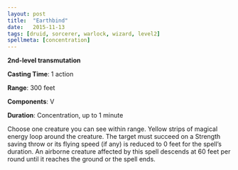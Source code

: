 ```yaml
---
layout: post
title:  "Earthbind"
date:   2015-11-13
tags: [druid, sorcerer, warlock, wizard, level2]
spellmeta: [concentration]
---
```


**2nd-level transmutation**

**Casting Time**: 1 action

**Range**: 300 feet

**Components**: V

**Duration**: Concentration, up to 1 minute

Choose one creature you can see within range. Yellow strips of magical energy loop around the creature. The target must succeed on a Strength saving throw or its flying speed (if any) is reduced to 0 feet for the spell’s duration. An airborne creature affected by this spell descends at 60 feet per round until it reaches the ground or the spell ends.
